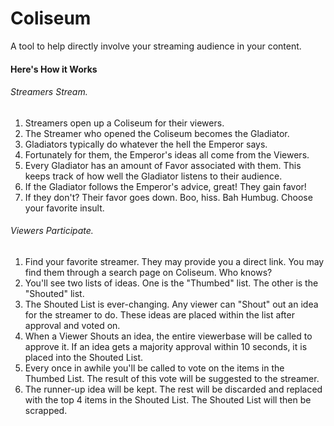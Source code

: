 ﻿# Coliseum
A tool to help directly involve your streaming audience in your content.

#### Here's How it Works

###### Streamers Stream.

1. Streamers open up a Coliseum for their viewers.
2. The Streamer who opened the Coliseum becomes the Gladiator.
3. Gladiators typically do whatever the hell the Emperor says.
4. Fortunately for them, the Emperor's ideas all come from the Viewers.
5. Every Gladiator has an amount of Favor associated with them. This keeps track of how well the Gladiator listens to their audience.
5. If the Gladiator follows the Emperor's advice, great! They gain favor!
6. If they don't? Their favor goes down. Boo, hiss. Bah Humbug. Choose your favorite insult.

###### Viewers Participate.

1. Find your favorite streamer. They may provide you a direct link. You may find them through a search page on Coliseum. Who knows?
2. You'll see two lists of ideas. One is the "Thumbed" list. The other is the "Shouted" list.
3. The Shouted List is ever-changing. Any viewer can "Shout" out an idea for the streamer to do. These ideas are placed within the list after approval and voted on.
4. When a Viewer Shouts an idea, the entire viewerbase will be called to approve it. If an idea gets a majority approval within 10 seconds, it is placed into the Shouted List.
3. Every once in awhile you'll be called to vote on the items in the Thumbed List. The result of this vote will be suggested to the streamer. 
6. The runner-up idea will be kept. The rest will be discarded and replaced with the top 4 items in the Shouted List. The Shouted List will then be scrapped.